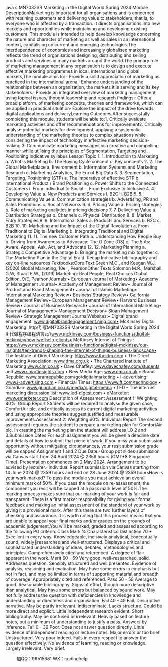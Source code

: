 java c
MN7032SR 
Marketing in the Digital World 
Spring 2024 
Module DescriptionMarketing is important for all organisations and is concerned with retaining customers and delivering value to stakeholders, that is, to everyone who is affected by a transaction. It directs organisations into new markets and opportunities while maintaining and developing existing customers. This module is intended to help develop knowledge concerning the nature and character of marketing as well as sales in an international context, capitalising on current and emerging technologies.The interdependence of economies and increasingly globalised marketing reflects the trend of organisations designing, distributing and selling products and services in many markets around the world.The primary role of marketing management in any organisation is to design and execute effective marketing programmes in local, international and global markets,The module aims to: ·   Provide a solid appreciation of marketing as practiced in the international arena.·   Enhance understanding of the relationships between an organisation, the markets it is serving and its key stakeholders.·   Provide an integrated overview of marketing management, using topical issues, thought leadership and research findings.·   Offer a broad platform. of marketing concepts, theories and frameworks, which can be applied in practical situation·   Explore the impact of the drive towards digital applications and deliveryLearning Outcomes After successfully completing this module, students will be able to:1.   Critically evaluate marketing activities and offer recommendations for improvement2.   Critically analyse potential markets for development, applying a systematic understanding of the marketing theories to complex situations while considering the impact of technology in effective marketing decision-making.3.   Communicate marketing messages in a creative and compelling manner while utilising the principles of Segmentation, Targeting and Positioning.Indicative syllabus Lesson Topic 1. 1. Introduction to Marketing a. What is Marketing  b. The Buying Cycle concept  c. Key concepts 2.  2. The Global Marketplace  a. Environment b. Information Systems and Marketing Research  c. Marketing Analytics, the Era of Big Data 3. 3. Segmentation, Targeting, Positioning (STP) a. The imperative of effective STP b. International Product / Brand Positioning  c. Power Shifts to the Connected Customers i. From Individual to Social  ii. From Exclusive to Inclusive  4. 4. Developing Value a. New Products and Services i. B2C ii. B2B  5. 5. Communicating Value a. Communication strategies b. Advertising, PR and Sales Promotions c. Social Networks 6. 6. Pricing Value a. Pricing strategies  b. Role of marketing analytics in pricing decisions  7. 7. Delivering Value a. Distribution Strategies  b. Channels c. Physical Distribution 8. 8. Market Entry Strategies  9.  9. International Sales  a. Products and Services b. B2C  c. B2B 10. 10.  Marketing and the Impact of the Digital Revolution  a. From Traditional to Digital Marketing b. Integrating Traditional and Digital Marketing 11.  11. The new Customer Path  a. Understanding How People Buy b. Driving from Awareness to Advocacy: The O Zone (O3)  c. The 5 As: Aware, Appeal, Ask, Act, and Advocate  12. 12. Marketing Planning a. Strategic Competitive Advantage b. Bringing the marketing mix together  c. The Marketing Plan in the Digital Era  d. Recap  Indicative bibliography and key on-line resources Textbooks:Core Text:Green M.C., and Keegan W.J, (2020) Global Marketing, 10e, , PearsonOther Texts:Solomon M.R., Marshall G.W,  Stuart E.W., (2019) Marketing: Real People, Real    Choices Global Edition, 9/E, PearsonJournals:•	European Journal of Marketing•	Academy of Management Journal•	Academy of Management Review•	Journal of Product and Brand Management•	Journal of Islamic Marketing•	International Marketing Review•	Business Strategy Review•	California Management Review•	European Management Review•	Harvard Business Review•	Journal of Business Research•	Journal of International Marketing•	Journal of Management•	Management Decision•	Sloan Management Review•	Strategic Management JournalWebsites:• Digital brand engagement: www.digitalbrandengagement.ning.com• McKinsey Digital Marketing: http代 写MN7032SR Marketing in the Digital World Spring 2024 R
代做程序编程语言s://www.mckinsey.com/business-functions/digital-mckinsey/how-we-help-clients• McKinsey Internet of Things : https://www.mckinsey.com/business-functions/digital-mckinsey/our-insights/ten-trends-shaping-the-internet-of-things-business-landscape• The Institute of Direct Marketing: http://www.theidm.com • The Direct Marketing Association: www.dma.org.uk • The Chartered Institute of Marketing www.cim.co.uk • Dave Chaffey: www.davechafey.com/students and www.smartinsights.com • New Media Age: www.nma.co.uk • Brand Republic: www.branrepublic.com/go/digitalmarketing • i-advertising: www.i-advertising.com • Financial Times: https://www.ft.com/technology • Guardian: www.guardian.co.uk/media/digital-media • LED – The internet marketing discussion list: www.led-digest.com • eMarketer: www.emarketer.com Description of Assessment  Assessment 1: Weighting 40%. Group Report Students will be required to analyse the given case, ComfortAir plc. and critically assess its current digital marketing activities and using appropriate theories suggest justified and measurable improvements.Assessment 2: Weighting 60%. Individual Report The second assessment requires the student to prepare a marketing plan for ComfortAir plc. In creating the marketing plan the student will address LO 2 and 3.Submission Dates  For each assignment you will be given a deadline date and details of how to submit that piece of work. If you miss your submission opportunity without mitigating circumstances, your resit submission grade will be capped.Assignment 1 and 2 Due Date:·   Group ppt slides submission via Canvas start from 24 April 2024 @ 2359 hours (GMT+8 Singapore Time). Presentation commences on 2 May 2024.    Arrangement to be advised by lecturer.·   Individual Report submission via Canvas starting from 14 June 2024 @ 2359 hours and end on 28 June 2024 @ 2359 hoursHow is your work marked? To pass the module you must achieve an overall minimum mark of 50%. If you pass the module on re-assessment, the component you resit will be capped at a pass mark level of 50%.The marking process makes sure that our marking of your work is fair and transparent. There is a first marker responsibility for giving your formal feedback and making an initial assessment of the standard of your work by giving it a provisional mark. After this there are two further layers of checking and assurance. It is worth noting that this process means that you are unable to appeal your final marks and/or grades on the grounds of academic judgement.You will be marked, graded and assessed according to the following PG criteria: Class Mark % Characteristics Distinction 70 + Excellent in every way.    Knowledgeable, incisively analytical, conceptually sound, widelyresearched and well-structured.    Displays a critical and sophisticated understanding of ideas, debates, methodologies and principles.    Comprehensively cited and referenced.    A degree of flair apparent in the work. Merit 60 - 69 Very good, well-researched, solid.    Addresses question.    Sensibly structured and well presented.    Evidence of analysis, reasoning and evaluation.    May have some errors in emphasis but not in fact, and may be limited in terms of supporting material and breadth of coverage.    Appropriately cited and referenced. Pass 50 - 59 Average to good.    Reasonable bibliography.    Signs of effort, though more descriptive than analytical.    May have some errors but balanced by sound work.    May not fully address the question with deficiencies in knowledge and understanding or directness and organisation. Fail 40 - 49 Fail. Descriptive narrative.    May be partly irrelevant.    Indiscriminate.    Lacks structure.    Could be more direct and explicit.    Little independent research evident.    Short bibliography.  May be confused or irrelevant.    Heavily based on lecture notes, but a minimum of understanding to justify a pass.    Answers by inference. Fail 0 - 39 Poor.    Does not answer question directly.    Little evidence of independent reading or lecture notes.    Major errors or too brief.    Unstructured.  Very poor indeed.    Fails in every respect to answer the question effectively.    No evidence of learning, reading or knowledge.    Largely irrelevant.    Very brief. 




         
加QQ：99515681  WX：codinghelp
